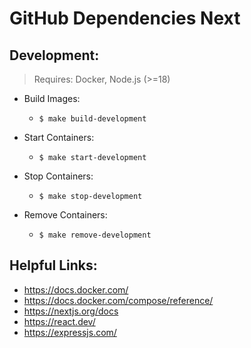 # GitHub Dependencies Next


## Development:

> Requires: Docker, Node.js (>=18)

* Build Images:
  * ```shell
    $ make build-development  
    ```
* Start Containers:
  * ```shell
    $ make start-development  
    ```
* Stop Containers:
  * ```shell
    $ make stop-development  
    ```
* Remove Containers:
  * ```shell
    $ make remove-development  
    ```

## Helpful Links:
* https://docs.docker.com/
* https://docs.docker.com/compose/reference/
* https://nextjs.org/docs
* https://react.dev/
* https://expressjs.com/

